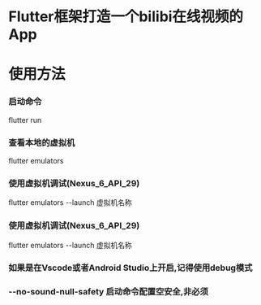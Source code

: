 # Flutter框架打造一个bilibi在线视频的App
 


# 使用方法
### 启动命令
flutter run

### 查看本地的虚拟机
flutter emulators

### 使用虚拟机调试(Nexus_6_API_29)
flutter emulators --launch  虚拟机名称


### 使用虚拟机调试(Nexus_6_API_29)
flutter emulators --launch  虚拟机名称


 
### 如果是在Vscode或者Android Studio上开启,记得使用debug模式


### --no-sound-null-safety  启动命令配置空安全,非必须

